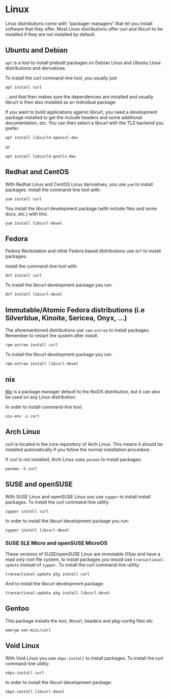 # Linux

Linux distributions come with "packager managers" that let you install
software that they offer. Most Linux distributions offer curl and libcurl to
be installed if they are not installed by default.

## Ubuntu and Debian

`apt` is a tool to install prebuilt packages on Debian Linux and Ubuntu Linux
distributions and derivatives.

To install the curl command-line tool, you usually just

    apt install curl

…and that then makes sure the dependencies are installed and usually
libcurl is then also installed as an individual package.

If you want to build applications against libcurl, you need a development
package installed to get the include headers and some additional
documentation, etc. You can then select a libcurl with the TLS backend you
prefer:

    apt install libcurl4-openssl-dev

or

    apt install libcurl4-gnutls-dev

## Redhat and CentOS

With Redhat Linux and CentOS Linux derivatives, you use `yum` to install
packages. Install the command-line tool with:

    yum install curl

You install the libcurl development package (with include files and some docs,
etc.) with this:

    yum install libcurl-devel

## Fedora

Fedora Workstation and other Fedora based distributions use `dnf` to install packages.

Install the command-line tool with:

    dnf install curl

To install the libcurl development package you run:

    dnf install libcurl-devel

## Immutable/Atomic Fedora distributions (i.e Silverblue, Kinoite, Sericea, Onyx, ...)

The aforementioned distributions use `rpm-ostree` to install packages.
Remember to restart the system after install.

    rpm-ostree install curl

To install the libcurl development package you run:

    rpm-ostree install libcurl-devel

## nix

[Nix](https://nixos.org/nix/) is a package manager default to the NixOS
distribution, but it can also be used on any Linux distribution.

In order to install command-line tool:

    nix-env -i curl

## Arch Linux

curl is located in the core repository of Arch Linux. This means it should be 
installed automatically if you follow the normal installation procedure.

If curl is not installed, Arch Linux uses `pacman` to install packages:
    
    pacman -S curl

## SUSE and openSUSE

With SUSE Linux and openSUSE Linux you use `zypper` to install install
packages. To install the curl command-line utility:

    zypper install curl

In order to install the libcurl development package you run:

    zypper install libcurl-devel

### SUSE SLE Micro and openSUSE MicroOS

These versions of SUSE/openSUSE Linux are immutable OSes and have a read
only root file system, to install packages you would use `transactional-update`
instead of `zypper`. To install the curl command-line utility:

    transactional-update pkg install curl

And to install the libcurl development package:

    transactional-update pkg install libcurl-devel

## Gentoo

This package installs the tool, libcurl, headers and pkg-config files etc

    emerge net-misc/curl

## Void Linux

With Void Linux you use `xbps-install` to install packages.
To install the curl command-line utility:

    xbps-install curl

In order to install the libcurl development package:

    xbps-install libcurl-devel
